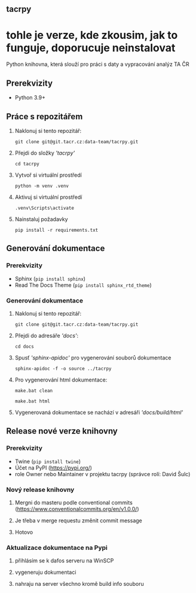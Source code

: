 ## **tacrpy**

# tohle je verze, kde zkousim, jak to funguje, doporucuje neinstalovat

Python knihovna, která slouží pro práci s daty a vypracování analýz TA ČR

## Prerekvizity

- Python 3.9+

## Práce s repozitářem

1) Naklonuj si tento repozitář:

   `git clone git@git.tacr.cz:data-team/tacrpy.git`

2) Přejdi do složky _'tacrpy'_

   `cd tacrpy`

3) Vytvoř si virtuální prostředí

   `python -m venv .venv`

4) Aktivuj si virtuální prostředí

   `.venv\Scripts\activate`

5) Nainstaluj požadavky

   `pip install -r requirements.txt`

## Generování dokumentace
### Prerekvizity

- Sphinx (`pip install sphinx`)
- Read The Docs Theme (`pip install sphinx_rtd_theme`)

### Generování dokumentace
1) Naklonuj si tento repozitář:

   `git clone git@git.tacr.cz:data-team/tacrpy.git`
2) Přejdi do adresáře _'docs'_:

   `cd docs`
3) Spusť _'sphinx-apidoc'_ pro vygenerování souborů dokumentace

   `sphinx-apidoc -f -o source ../tacrpy`
4) Pro vygenerování html dokumentace:
   
   `make.bat clean`

   `make.bat html`

5) Vygenerovaná dokumentace se nachází v adresáři _'docs/build/html'_

## Release nové verze knihovny

### Prerekvizity

- Twine (`pip install twine`)
- Účet na PyPI (https://pypi.org/)
- role Owner nebo Maintainer v projektu tacrpy (správce rolí: David Šulc)

### Nový release knihovny
1) Mergni do masteru podle conventional commits (https://www.conventionalcommits.org/en/v1.0.0/)

2) Je třeba v merge requestu změnit commit message

3) Hotovo

### Aktualizace dokumentace na Pypi
1) přihlásím se k dafos serveru na WinSCP

2) vygeneruju dokumentaci

3) nahraju na server všechno kromě build info souboru

